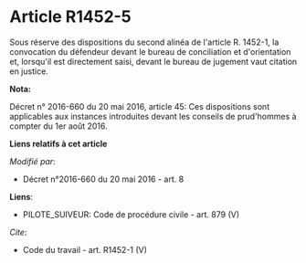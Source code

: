 # Article R1452-5

Sous réserve des dispositions du second alinéa de l'article R. 1452-1, la convocation du défendeur devant le bureau de
conciliation et d'orientation et, lorsqu'il est directement saisi, devant le bureau de jugement vaut citation en justice.

**Nota:**

Décret n° 2016-660 du 20 mai 2016, article 45: Ces dispositions sont applicables aux instances introduites devant les
conseils de prud'hommes à compter du 1er août 2016.

**Liens relatifs à cet article**

_Modifié par_:

  - Décret n°2016-660 du 20 mai 2016 - art. 8

**Liens**:

  - PILOTE_SUIVEUR: Code de procédure civile - art. 879 (V)

_Cite_:

  - Code du travail - art. R1452-1 (V)
